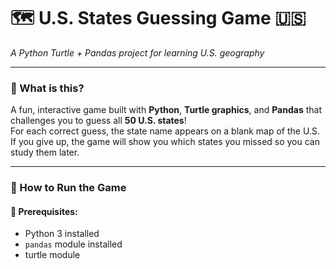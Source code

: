 # 🗺️ U.S. States Guessing Game 🇺🇸  
*A Python Turtle + Pandas project for learning U.S. geography*

---

### 🎯 What is this?
A fun, interactive game built with **Python**, **Turtle graphics**, and **Pandas** that challenges you to guess all **50 U.S. states**!  
For each correct guess, the state name appears on a blank map of the U.S. If you give up, the game will show you which states you missed so you can study them later.

---

### 🚀 How to Run the Game

#### 🧪 Prerequisites:
- Python 3 installed
- `pandas` module installed  
- turtle module
